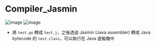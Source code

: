 # Compiler_Jasmin

![image](https://user-images.githubusercontent.com/53482795/200097887-633b9838-31a0-4189-a646-54759d39b400.png)
![image](https://user-images.githubusercontent.com/53482795/200099205-8573f9f0-8e4c-4d68-af92-17400b735046.png)

* 將 `test.go` 轉成 `test.j`，之後透過 Jasmin (Java assembler) 轉成 Java bytecode 的 `test.class`，可以執行在 Java 虛擬機中

